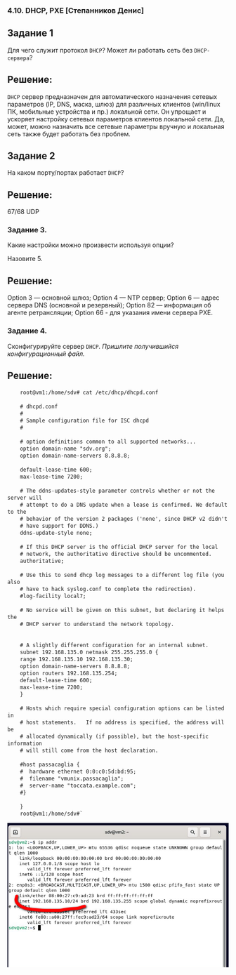 ### 4.10. DHCP, PXE [Степанников Денис]
## Задание 1
Для чего служит протокол `DHCP`? 
Может ли работать сеть без `DHCP-сервера`?
 
## Решение:
`DHCP` сервер предназначен для автоматического назначения сетевых параметров (IP, DNS, маска, шлюз) для различных клиентов (win/linux ПК, мобильные устройства и пр.) локальной сети. Он упрощает и ускоряет настройку сетевых параметров клиентов локальной сети.
Да, может, можно назначить все сетевые параметры вручную и локальная сеть также будет работать без проблем.  

## Задание 2
На каком порту/портах работает `DHCP`? 

## Решение:
67/68 UDP

### Задание 3. 

Какие настройки можно произвести используя опции? 

Назовите 5.

## Решение:

Option 3 — основной шлюз;
Option 4 — NTP сервер;
Option 6 — адрес сервера DNS (основной и резервный);
Option 82 — информация об агенте ретрансляции;
Option 66 - для указания имени сервера PXE.

### Задание 4. 

Сконфигурируйте сервер `DHCP`.
*Пришлите получившийся конфигурационный файл.*

## Решение:

		root@vm1:/home/sdv# cat /etc/dhcp/dhcpd.conf

		# dhcpd.conf
		#
		# Sample configuration file for ISC dhcpd
		#
		
		# option definitions common to all supported networks...
		option domain-name "sdv.org";
		option domain-name-servers 8.8.8.8;
		
		default-lease-time 600;
		max-lease-time 7200;
		
		# The ddns-updates-style parameter controls whether or not the server will
		# attempt to do a DNS update when a lease is confirmed. We default to the
		# behavior of the version 2 packages ('none', since DHCP v2 didn't
		# have support for DDNS.)
		ddns-update-style none;
		
		# If this DHCP server is the official DHCP server for the local
		# network, the authoritative directive should be uncommented.
		authoritative;
		
		# Use this to send dhcp log messages to a different log file (you also
		# have to hack syslog.conf to complete the redirection).
		#log-facility local7;
		
		# No service will be given on this subnet, but declaring it helps the
		# DHCP server to understand the network topology.
		
		
		# A slightly different configuration for an internal subnet.
		subnet 192.168.135.0 netmask 255.255.255.0 {
		range 192.168.135.10 192.168.135.30;
		option domain-name-servers 8.8.8.8;
		option routers 192.168.135.254;
		default-lease-time 600;
		max-lease-time 7200;
		}
		
		# Hosts which require special configuration options can be listed in
		# host statements.   If no address is specified, the address will be
		# allocated dynamically (if possible), but the host-specific information
		# will still come from the host declaration.
		
		#host passacaglia {
		#  hardware ethernet 0:0:c0:5d:bd:95;
		#  filename "vmunix.passacaglia";
		#  server-name "toccata.example.com";
		#}
		
		}
		root@vm1:/home/sdv#`

![4.10. Task #1.9](screenshots/4.10.1.png)